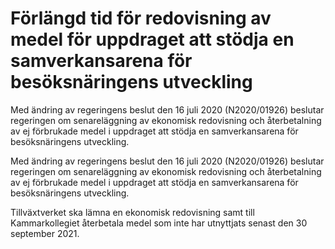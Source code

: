 # Förlängd tid för redovisning av medel för uppdraget att stödja en samverkansarena för besöksnäringens utveckling

Med ändring av regeringens beslut den 16 juli 2020 (N2020/01926) beslutar regeringen om senareläggning av ekonomisk redovisning och återbetalning av ej förbrukade medel i uppdraget att stödja en samverkansarena för besöksnäringens utveckling.

Med ändring av regeringens beslut den 16 juli 2020 (N2020/01926) beslutar regeringen om senareläggning av ekonomisk redovisning och återbetalning av ej förbrukade medel i uppdraget att stödja en samverkansarena för besöksnäringens utveckling.

Tillväxtverket ska lämna en ekonomisk redovisning samt till Kammarkollegiet återbetala medel som inte har utnyttjats senast den 30 september 2021.
